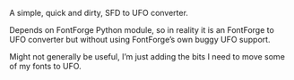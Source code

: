 A simple, quick and dirty, SFD to UFO converter.

Depends on FontForge Python module, so in reality it is an FontForge to UFO
converter but without using FontForge’s own buggy UFO support.

Might not generally be useful, I’m just adding the bits I need to move some of
my fonts to UFO.

